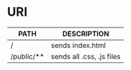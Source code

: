 # URI

| PATH					| DESCRIPTION				  					  |
| --------------------- | ----------------------------------------------- |
| /						| sends index.html								  |
| /public/**			| sends all .css, .js files						  |
